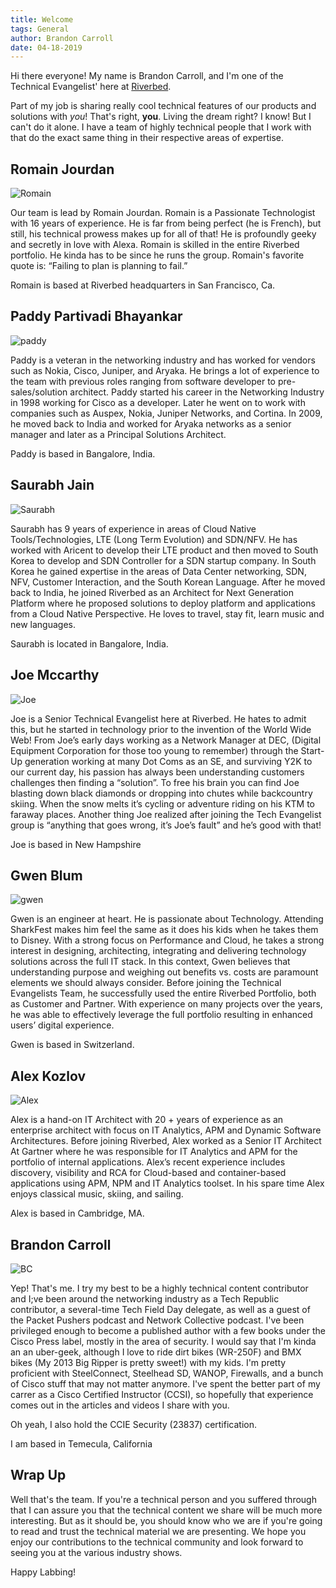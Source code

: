 ```yaml
---
title: Welcome
tags: General
author: Brandon Carroll
date: 04-18-2019
---
```


Hi there everyone!  My name is Brandon Carroll, and I'm one of the Technical Evangelist' here at [Riverbed](https://www.riverbed.com).

Part of my job is sharing really cool technical features of our products and solutions with _you_!  That's right, __you__.  Living the dream right?  I know!  But I can't do it alone.  I have a team of highly technical people that I work with that do the exact same thing in their respective areas of expertise.  

## Romain Jourdan

![Romain](http://drop.rvbd-te.com/Romain.png)

Our team is lead by Romain Jourdan.  Romain is a Passionate Technologist with 16 years of experience. He is far from being perfect (he is French), but still, his technical prowess makes up for all of that! He is profoundly geeky and secretly in love with Alexa. Romain is skilled in the entire Riverbed portfolio.  He kinda has to be since he runs the group. Romain's favorite quote is: “Failing to plan is planning to fail.”

Romain is based at Riverbed headquarters in San Francisco, Ca. 

## Paddy Partivadi Bhayankar

![paddy](http://drop.rvbd-te.com/paddy.png)

Paddy is a veteran in the networking industry and has worked for vendors such as Nokia, Cisco, Juniper, and Aryaka. He brings a lot of experience to the team with previous roles ranging from software developer to pre-sales/solution architect.  Paddy started his career in the Networking Industry in 1998 working for Cisco as a developer. Later he went on to work with companies such as Auspex, Nokia, Juniper Networks, and Cortina. In 2009, he moved back to India and worked for Aryaka networks as a senior manager and later as a Principal Solutions Architect.  
 
Paddy is based in Bangalore, India.

## Saurabh Jain

![Saurabh](http://drop.rvbd-te.com/Saurabh.png)

Saurabh has 9 years of experience in areas of Cloud Native Tools/Technologies, LTE (Long Term Evolution) and SDN/NFV. He has worked with Aricent to develop their LTE product and then moved to South Korea to develop and SDN Controller for a SDN startup company. In South Korea he gained expertise in the areas of Data Center networking, SDN, NFV, Customer Interaction, and the South Korean Language. After he moved back to India, he joined Riverbed as an Architect for Next Generation Platform where he proposed solutions to deploy platform and applications from a Cloud Native Perspective. He loves to travel, stay fit, learn music and new languages.

Saurabh is located in Bangalore, India. 

## Joe Mccarthy
![Joe](http://drop.rvbd-te.com/joe-2.png)

Joe is a Senior Technical Evangelist here at Riverbed. He hates to admit this, but he started in technology prior to the invention of the World Wide Web! From Joe’s early days working as a Network Manager at DEC, (Digital Equipment Corporation for those too young to remember) through the Start-Up generation working at many Dot Coms as an SE, and surviving Y2K to our current day, his passion has always been understanding customers challenges then finding a “solution”. To free his brain you can find Joe blasting down black diamonds or dropping into chutes while backcountry skiing. When the snow melts it’s cycling or adventure riding on his KTM to faraway places. Another thing Joe realized after joining the Tech Evangelist group is “anything that goes wrong, it’s Joe’s fault” and he’s good with that! 

Joe is based in New Hampshire

## Gwen Blum

![gwen](http://drop.rvbd-te.com/gwen.png)

Gwen is an engineer at heart. He is passionate about Technology. Attending SharkFest makes him feel the same as it does his kids when he takes them to Disney. With a strong focus on Performance and Cloud, he takes a strong interest in designing, architecting, integrating and delivering technology solutions across the full IT stack. In this context, Gwen believes that understanding purpose and weighing out benefits vs. costs are paramount elements we should always consider. Before joining the Technical Evangelists Team, he successfully used the entire Riverbed Portfolio, both as Customer and Partner. With experience on many projects over the years, he was able to effectively leverage the full portfolio resulting in enhanced users’ digital experience.  
 
Gwen is based in Switzerland.

## Alex Kozlov

![Alex](http://drop.rvbd-te.com/alex.jpeg)

Alex is a hand-on IT Architect with 20 + years of experience as an enterprise architect with focus on IT Analytics, APM and Dynamic Software Architectures. Before joining Riverbed, Alex worked as a Senior IT Architect At Gartner where he was responsible for IT Analytics and APM for the portfolio of internal applications. Alex’s recent experience includes discovery, visibility and RCA for Cloud-based and container-based applications using APM, NPM and IT Analytics toolset. In his spare time Alex enjoys classical music, skiing, and sailing.
 
Alex is based in Cambridge, MA.

## Brandon Carroll

![BC](http://drop.rvbd-te.com/Brandon.png)

Yep!  That's me.  I try my best to be a highly technical content contributor and I;ve been around the networking industry as a Tech Republic contributor, a several-time Tech Field Day delegate, as well as a guest of the Packet Pushers podcast and Network Collective podcast.  I've been privileged enough to become a published author with a few books under the Cisco Press label, mostly in the area of security. I would say that I'm kinda an an uber-geek, although I love to ride dirt bikes (WR-250F) and BMX bikes (My 2013 Big Ripper is pretty sweet!) with my kids.  I'm pretty proficient with SteelConnect, Steelhead SD, WANOP, Firewalls, and a bunch of Cisco stuff that may not matter anymore.  I've spent the better part of my carrer as a Cisco Certified Instructor (CCSI), so hopefully that experience comes out in the articles and videos I share with you.  

Oh yeah, I also hold the CCIE Security (23837) certification.


I am based in Temecula, California

## Wrap Up

Well that's the team.  If you're a technical person and you suffered through that I can assure you that the technical content we share will be much more interesting.  But as it should be, you should know who we are if you're going to read and trust the technical material we are presenting.  We hope you enjoy our contributions to the technical community and look forward to seeing you at the various industry shows.

Happy Labbing!